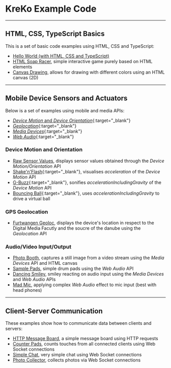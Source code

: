 # KreKo Example Code

---

## HTML, CSS, TypeScript Basics
This is a set of basic code examples using HTML, CSS and TypeScript:
- [Hello World (with HTML, CSS and TypeScript)](./hello-world)
- [HTML Soap Racer](./display-html-soap-racer),
  simple interactive game purely based on HTML elements
- [Canvas Drawing](./display-canvas-drawing),
  allows for drawing with different colors using an HTML canvas (2D)

---

## Mobile Device Sensors and Actuators
Below is a set of examples using mobile and media APIs:
- [*Device Motion* and *Device Orientation*](https://developers.google.com/web/fundamentals/native-hardware/device-orientation){:target="_blank"}
- [*Geolocation*](https://developers.google.com/web/fundamentals/native-hardware/user-location){:target="_blank"}
- [*Media Devices*](https://developer.mozilla.org/en-US/docs/Web/API/MediaDevices/){:target="_blank"}
- [*Web Audio*](https://developer.mozilla.org/en-US/docs/Web/API/Web_Audio_API){:target="_blank"}

### Device Motion and Orientation
- [Raw Sensor Values](./motion-sensors/),
  displays sensor values obtained through the *Device Motion/Orientation* API
- [Shake'n'Flash](./shake-n-flash/){:target="_blank"},
  visualises *acceleration* of the *Device Motion* API
- [G-Buzz](./g-buzz/){:target="_blank"},
  sonifies *accelerationIncludingGravity* of the *Device Motion* API
- [Bouncing Ball](./bouncing-ball/){:target="_blank"},
  uses *accelerationIncludingGravity* to drive a virtual ball

### GPS Geolocation
- [Furtwangen Geoloc](./furtwangen-geoloc/), 
  displays the device's location in respect to the Digital Media Facutly and the soucre of the danube using the *Geolocation* API

### Audio/Video Input/Output
- [Photo Booth](./photo-booth/), 
  captures a still image from a video stream using the *Media Devices* API and HTML canvas
- [Sample Pads](./sample-pads/),
  simple drum pads using the *Web Audio* API
- [Dancing Smiley](./dancing-smiley/), 
  smiley reacting on audio input using the *Media Devices* and *Web Audio* APIs
- [Mad Mic](./mad-mic/), 
  applying complex *Web Audio* effect to mic input (best with head phones)

---

## Client-Server Communication
These examples show how to communicate data between clients and servers:
- [HTTP Message Board](./http-message-board/), a simple message board using HTTP requests
- [Counter Pads](../kreko-counter-pads/), counts touches from all connected clients using Web Socket connections
- [Simple Chat](../kreko-simple-chat/), very simple chat using Web Socket connections
- [Photo Collector](../kreko-photo-collector/), collects photos via Web Socket connections

